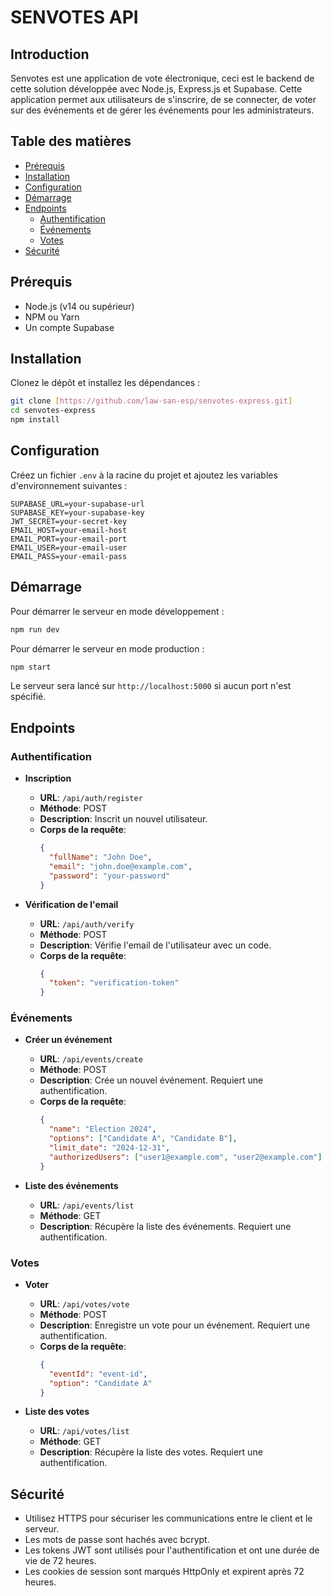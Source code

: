 # SENVOTES API

## Introduction

Senvotes est une application de vote électronique, ceci est le backend de cette solution développée avec Node.js, Express.js et Supabase. Cette application permet aux utilisateurs de s'inscrire, de se connecter, de voter sur des événements et de gérer les événements pour les administrateurs.

## Table des matières

- [Prérequis](#prérequis)
- [Installation](#installation)
- [Configuration](#configuration)
- [Démarrage](#démarrage)
- [Endpoints](#endpoints)
  - [Authentification](#authentification)
  - [Événements](#événements)
  - [Votes](#votes)
- [Sécurité](#sécurité)
## Prérequis

- Node.js (v14 ou supérieur)
- NPM ou Yarn
- Un compte Supabase

## Installation

Clonez le dépôt et installez les dépendances :

```bash
git clone [https://github.com/law-san-esp/senvotes-express.git]
cd senvotes-express
npm install
```

## Configuration

Créez un fichier `.env` à la racine du projet et ajoutez les variables d'environnement suivantes :

```env
SUPABASE_URL=your-supabase-url
SUPABASE_KEY=your-supabase-key
JWT_SECRET=your-secret-key
EMAIL_HOST=your-email-host
EMAIL_PORT=your-email-port
EMAIL_USER=your-email-user
EMAIL_PASS=your-email-pass
```

## Démarrage

Pour démarrer le serveur en mode développement :

```bash
npm run dev
```

Pour démarrer le serveur en mode production :

```bash
npm start
```

Le serveur sera lancé sur `http://localhost:5000` si aucun port n'est spécifié.

## Endpoints

### Authentification

- **Inscription**
  - **URL**: `/api/auth/register`
  - **Méthode**: POST
  - **Description**: Inscrit un nouvel utilisateur.
  - **Corps de la requête**:
    ```json
    {
      "fullName": "John Doe",
      "email": "john.doe@example.com",
      "password": "your-password"
    }
    ```

- **Vérification de l'email**
  - **URL**: `/api/auth/verify`
  - **Méthode**: POST
  - **Description**: Vérifie l'email de l'utilisateur avec un code.
  - **Corps de la requête**:
    ```json
    {
      "token": "verification-token"
    }
    ```

### Événements

- **Créer un événement**
  - **URL**: `/api/events/create`
  - **Méthode**: POST
  - **Description**: Crée un nouvel événement. Requiert une authentification.
  - **Corps de la requête**:
    ```json
    {
      "name": "Election 2024",
      "options": ["Candidate A", "Candidate B"],
      "limit_date": "2024-12-31",
      "authorizedUsers": ["user1@example.com", "user2@example.com"]
    }
    ```

- **Liste des événements**
  - **URL**: `/api/events/list`
  - **Méthode**: GET
  - **Description**: Récupère la liste des événements. Requiert une authentification.

### Votes

- **Voter**
  - **URL**: `/api/votes/vote`
  - **Méthode**: POST
  - **Description**: Enregistre un vote pour un événement. Requiert une authentification.
  - **Corps de la requête**:
    ```json
    {
      "eventId": "event-id",
      "option": "Candidate A"
    }
    ```

- **Liste des votes**
  - **URL**: `/api/votes/list`
  - **Méthode**: GET
  - **Description**: Récupère la liste des votes. Requiert une authentification.

## Sécurité

- Utilisez HTTPS pour sécuriser les communications entre le client et le serveur.
- Les mots de passe sont hachés avec bcrypt.
- Les tokens JWT sont utilisés pour l'authentification et ont une durée de vie de 72 heures.
- Les cookies de session sont marqués HttpOnly et expirent après 72 heures.

